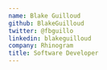 ```yaml
---
name: Blake Guilloud
github: BlakeGuilloud
twitter: @fbguillo
linkedin: blakeguilloud
company: Rhinogram
title: Software Developer
---
```


